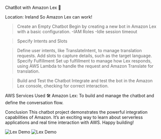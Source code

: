ChatBot with Amazon Lex 🤖

Location: Ireland
So Amazon Lex can work!


> Create an Empty Chatbot
Begin by creating a new bot in Amazon Lex with a basic configuration.
-IAM Roles
-Idle session timeout


> Specify Intents and Slots


> Define user intents, like TranslateIntent, to manage translation requests.
Add slots to capture details, such as the target language.
Specify Fulfillment
Set up fulfillment to manage how Lex responds, using AWS Lambda to handle the request and Amazon Translate for translation.

> Build and Test the Chatbot
Integrate and test the bot in the Amazon Lex console, checking for correct interaction.



AWS Services Used 🛠
Amazon Lex: To build and manage the chatbot and define the conversation flow.



Conclusion
This chatbot project demonstrates the powerful integration capabilities of Amazon. It’s an exciting way to learn about serverless applications and real time interaction with AWS. Happy building!


![Lex Demo](AWSChatBot-Lex-Vog-gif/AmazonLex%20-part%201.gif)
![Lex Demo](AWSChatBot-Lex-Vog-gif/AmazonLex%20-part%202.gif)

